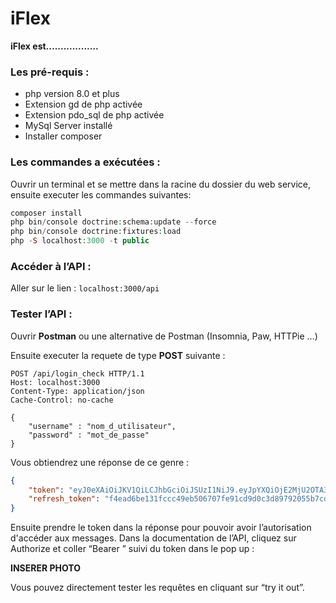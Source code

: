 # iFlex

**iFlex est..................**

### Les pré-requis : 

<ul>
<li>php version 8.0 et plus</li>
<li>Extension gd de php activée</li>
<li>Extension pdo_sql de php activée</li>
<li>MySql Server installé</li>
<li>Installer composer</li>
</ul>

### Les commandes a exécutées :

<p>Ouvrir un terminal et se mettre dans la racine du dossier du web service, ensuite executer les commandes suivantes:</p>

```php
composer install
php bin/console doctrine:schema:update --force
php bin/console doctrine:fixtures:load
php -S localhost:3000 -t public
```
### Accéder à l’API :

Aller sur le lien : ```localhost:3000/api```

### Tester l’API :

Ouvrir **Postman** ou une alternative de Postman (Insomnia, Paw, HTTPie …)

Ensuite executer la requete de type **POST** suivante :


```http
POST /api/login_check HTTP/1.1
Host: localhost:3000
Content-Type: application/json
Cache-Control: no-cache

{
	"username" : "nom_d_utilisateur",
	"password" : "mot_de_passe"
}
```

Vous obtiendrez une réponse de ce genre :

```json
{
    "token": "eyJ0eXAiOiJKV1QiLCJhbGciOiJSUzI1NiJ9.eyJpYXQiOjE2MjU2OTA3MzIsImV4cCI6MTYyNTY5NDMzMiwicm9sZXMiOlsiUk9MRV9BRE1JTiJdLCJ1c2VybmFtZSI6Imh1ZXQubWFyeXNlIn0.Dq6WMBkQMjztDnNapIiGk3_mKuyC41Y7KUq_onvGjOAjM2Y59UgkSJGR5sPOufc9deLn0nx0YFGZPVKttiEkcLf16eRBfLgFHbBvCySNFxQjt6Q5OkjCvF_w3k9knMVaHwdlJGZaoiAU968617Eflj2STPaVpvYEOkGI70_6kX5GC3P0a3VrRiYme0z3gCLBYt8AEZPGf8f6wlZpzfsRMQG5oaPVazqze7PhX_sJJcDF5MdVoEAujB4R1qwTVOhOU1zUHZ-kQB-jSLM7sjdmg-ttKzW3GkMOpUDzVyM5c09BM1LC0jq5VHkPOHG6lcebXnK-fr0nOqoLe9MH0fjETg",
    "refresh_token": "f4ead6be131fccc49eb506707fe91cd9d0c3d89792055b7cdec1aec7292b1da2673d650b494ee999adef856bbb654b2710726f8af0d13ef0268776feb969bac2"
}
```

Ensuite prendre le token dans la réponse pour pouvoir avoir l’autorisation d'accéder aux messages. Dans la documentation de l’API, cliquez sur Authorize et coller “Bearer ” suivi du token dans le pop up : 

**INSERER PHOTO**

Vous pouvez directement tester les requêtes en cliquant sur “try it out”.
